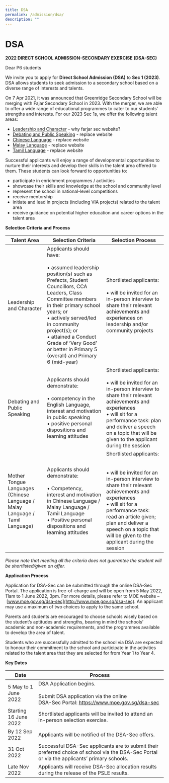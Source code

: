 ```yaml
---
title: DSA
permalink: /admission/dsa/
description: ""
---
```

# **DSA**

**2022 DIRECT SCHOOL ADMISSION-SECONDARY EXERCISE (DSA-SEC)**

Dear P6 students

We invite you to apply for **Direct School Admission (DSA)** to **Sec 1 (2023)**. DSA allows students to seek admission to a secondary school based on a diverse range of interests and talents.

On 7 Apr 2021, it was announced that Greenridge Secondary School will be merging with Fajar Secondary School in 2023. With the merger, we are able to offer a wide range of educational programmes to cater to our students’ strengths and interests. For our 2023 Sec 1s, we offer the following talent areas:

*   [Leadership and Character](https://fajarsec.moe.edu.sg/signature-programmes/learning-for-life-programme-llp) - why farjar sec website?
*   [Debating and Public Speaking](https://greenridgesec.moe.edu.sg/others/e-open-house/gss-distinctive-programmes/greenridge-applied-learning-programme-alp-in-the-languages) - replace website
*   [Chinese Language](https://greenridgesec.moe.edu.sg/others/e-open-house/gss-total-curriculum/curriculum/mother-tongue-languages) - replace website
*   [Malay Language](https://greenridgesec.moe.edu.sg/others/e-open-house/gss-total-curriculum/curriculum/mother-tongue-languages) - replace website
*   [Tamil Language](https://greenridgesec.moe.edu.sg/others/e-open-house/gss-total-curriculum/curriculum/mother-tongue-languages) - replace website

Successful applicants will enjoy a range of developmental opportunities to nurture their interests and develop their skills in the talent area offered to them. These students can look forward to opportunities to:

*   participate in enrichment programmes / activities
*   showcase their skills and knowledge at the school and community level
*   represent the school in national-level competitions
*   receive mentorship
*   initiate and lead in projects (including VIA projects) related to the talent area
*   receive guidance on potential higher education and career options in the talent area

  

**Selection Criteria and Process** 

| Talent Area 	| Selection Criteria 	| Selection Process 	|
|---	|---	|---	|
| Leadership and Character 	| Applicants should have:<br><br>• assumed leadership position(s) such as Prefects, Student Councillors, CCA Leaders, Class Committee members in their primary school years; or<br>• actively served/led in community project(s); or <br>• attained a Conduct Grade of ‘Very Good’ or better in Primary 5 (overall) and Primary 6 (mid-year) 	| Shortlisted applicants:<br><br>• will be invited for an in-person interview to share their relevant achievements and experiences on leadership and/or community projects  	|
| Debating and Public Speaking 	| Applicants should demonstrate:<br><br>• competency in the English Language, interest and motivation in public speaking<br>• positive personal dispositions and learning attitudes 	| Shortlisted applicants:<br><br>• will be invited for an in-person interview to share their relevant achievements and experiences<br>• will sit for a performance task: plan and deliver a speech on a topic that will be given to the applicant during the session 	|
| Mother Tongue Languages<br>(Chinese Language / Malay Language / Tamil Language)  	|  Applicants should demonstrate:<br><br>• Competency, interest and motivation in Chinese Language / Malay Language / Tamil Language<br>• Positive personal dispositions and learning attitudes 	| Shortlisted applicants:<br><br><br>• will be invited for an in-person interview to share their relevant achievements and experiences<br>• will sit for a performance task: read an article given; plan and deliver a speech on a topic that will be given to the applicant during the session  	|


_Please note that meeting all the criteria does not guarantee the student will be shortlisted/given an offer._  

**Application Process**

Application for DSA-Sec can be submitted through the online DSA-Sec Portal. The application is free-of-charge and will be open from 5 May 2022, 11am to 1 June 2022, 3pm. For more details, please refer to MOE website – [www.moe.gov.sg/dsa-sec](http://www.moe.gov.sg/dsa-sec). An applicant may use a maximum of two choices to apply to the same school.

Parents and students are encouraged to choose schools wisely based on the student’s aptitudes and strengths, bearing in mind the schools’ academic and non-academic requirements, and the programmes available to develop the area of talent.

Students who are successfully admitted to the school via DSA are expected to honour their commitment to the school and participate in the activities related to the talent area that they are selected for from Year 1 to Year 4.

**Key Dates**


| Date 	| Process 	|
|---	|---	|
| 5 May to 1 June 2022 	| DSA Application begins.<br><br>Submit DSA application via the online <br>DSA-Sec Portal: https://www.moe.gov.sg/dsa-sec 	|
| Starting 16 June 2022 	| Shortlisted applicants will be invited to attend an in-person selection exercise. 	|
| By 12 Sep 2022 	| Applicants will be notified of the DSA-Sec offers. 	|
| 31 Oct 2022 	| Successful DSA-Sec applicants are to submit their preferred choice of school via the DSA-Sec Portal or via the applicants’ primary schools. 	|
| Late Nov 2022 	| Applicants will receive DSA-Sec allocation results during the release of the PSLE results. 	|